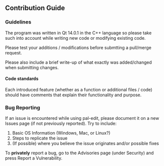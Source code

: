<h2>Contribution Guide</h2>

<h3>Guidelines</h3>
<p>The program was written in Qt 14.0.1 in the C++ language so please take such into account while writing new code or modifying existing code.</p>
<p>Please test your additions / modifications before submtting a pull/merge request.</p>
<p>Please also include a brief write-up of what exactly was added/changed when submitting changes.</p>
<h4>Code standards</h4>
<p>Each introduced feature (whether as a function or additional files / code) should have comments that explain their functionality and purpose.</p>
<h3>Bug Reporting</h3>
<p>If an issue is encountered while using pal-edit, please document it on a new Issues page (if not previously reported). Try to include:</p>
<ol>
  <li>Basic OS Information (Windows, Mac, or Linux?)</li>
  <li>Steps to replicate the issue</li>
  <li>(If possible) where you believe the issue originates and/or possible fixes</li>
</ol>
<p>To <b>privately</b> report a bug, go to the Advisories page (under Security) and press Report a Vulnerability.</p>
